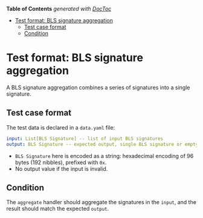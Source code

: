 <!-- START doctoc generated TOC please keep comment here to allow auto update -->
<!-- DON'T EDIT THIS SECTION, INSTEAD RE-RUN doctoc TO UPDATE -->
**Table of Contents**  *generated with [DocToc](https://github.com/thlorenz/doctoc)*

- [Test format: BLS signature aggregation](#test-format-bls-signature-aggregation)
  - [Test case format](#test-case-format)
  - [Condition](#condition)

<!-- END doctoc generated TOC please keep comment here to allow auto update -->

# Test format: BLS signature aggregation

A BLS signature aggregation combines a series of signatures into a single signature.

## Test case format

The test data is declared in a `data.yaml` file:

```yaml
input: List[BLS Signature] -- list of input BLS signatures
output: BLS Signature -- expected output, single BLS signature or empty.
```

- `BLS Signature` here is encoded as a string: hexadecimal encoding of 96 bytes (192 nibbles), prefixed with `0x`.
- No output value if the input is invalid.

## Condition

The `aggregate` handler should aggregate the signatures in the `input`, and the result should match the expected `output`.
